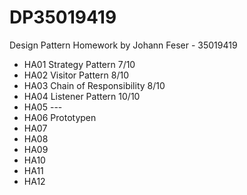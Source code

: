 # DP35019419
Design Pattern Homework by Johann Feser - 35019419

- HA01 Strategy Pattern          7/10
- HA02 Visitor Pattern           8/10
- HA03 Chain of Responsibility   8/10
- HA04 Listener Pattern         10/10
- HA05 ---
- HA06 Prototypen
- HA07
- HA08
- HA09
- HA10
- HA11
- HA12
